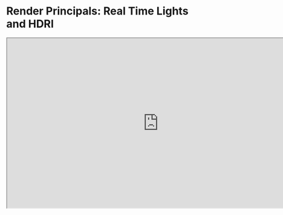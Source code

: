 # Render Principals: Real Time Lights and HDRI

<p><iframe src="https://www.youtube.com/embed/O20wviK5YIQ?rel=0" width="800" height="450" allowfullscreen="allowfullscreen" allow="accelerometer; autoplay; clipboard-write; encrypted-media; gyroscope; picture-in-picture"></iframe></p>